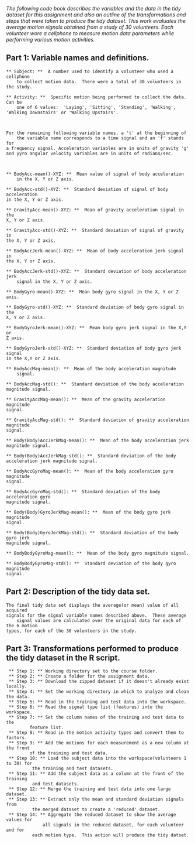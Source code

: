 *The following code book describes the variables and the data in the tidy
dataset for this assignment and also an outline of the transformations and
steps that were taken to produce the tidy dataset.  This work evaluates the
average motion signals obtained from a study of 30 volunteers.  Each volunteer
wore a cellphone to measure motion data parameters while performing various 
motion activities.*


## Part 1:  Variable names and definitions.


	** Subject: **  A number used to identify a volunteer who used a cellphone
        to collect motion data.  There were a total of 30 volunteers in
	the study.

	** Activity: **  Specific motion being performed to collect the data.  Can be
        one of 6 values:  'Laying', 'Sitting', 'Standing', 'Walking',
	'Walking Downstairs' or 'Walking Upstairs'.


	
	For the remaining following variable names, a 't' at the beginning of 
        the variable name corresponds to a time signal and an 'f' stands for 
	a frequency signal. Acceleration variables are in units of gravity 'g'
	and yyro angular velocity variables are in units of radians/sec. 



	** BodyAcc-mean()-XYZ: **  Mean value of signal of body acceleration
        in the X, Y or Z axis.

	** BodyAcc-std()-XYZ: **  Standard deviation of signal of body acceleration
	in the X, Y or Z axis.
	
	** GravityAcc-mean()-XYZ: **  Mean of gravity acceleration signal in the
	X, Y or Z axis.

	** GravityAcc-std()-XYZ: **  Standard deviation of signal of gravity in 
	the X, Y or Z axis. 

	** BodyAccJerk-mean()-XYZ: **  Mean of body acceleration jerk signal in 
	the X, Y or Z axis.

	** BodyAccJerk-std()-XYZ: **  Standard deviation of body acceleration jerk
        signal in the X, Y or Z axis.

	** BodyGyro-mean()-XYZ: **  Mean body gyro signal in the X, Y or Z axis.

	** BodyGyro-std()-XYZ: **  Standard deviation of body gyro signal in the
	X, Y or Z axis.

	** BodyGyroJerk-mean()-XYZ: **  Mean body gyro jerk signal in the X,Y or
	Z axis.

	** BodyGyroJerk-std()-XYZ: **  Standard deviation of body gyro jerk signal
	in the X,Y or Z axis.
	
	** BodyAccMag-mean(): **  Mean of the body acceleration magnitude
        signal.

	** BodyAccMag-std(): **  Standard deviation of the body acceleration 
	magnitude signal.

	** GravityAccMag-mean(): **  Mean of the gravity acceleration magnitude
	signal.

	** GravityAccMag-std(): **  Standard deviation of gravity acceleration magnitude
	signal.

	** Body(Body)AccJerkMag-mean(): **  Mean of the body acceleration jerk 
	magnitude signal.

	** Body(Body)AccJerkMag-std(): **  Standard deviation of the body 
	acceleration jerk magnitude signal.

	** BodyAccGyroMag-mean(): **  Mean of the body acceleration gyro magnitude
	signal.

	** BodyAccGyroMag-std(): **  Standard deviation of the body acceleration gyro
	magnitude signal.

	** Body(Body)GyroJerkMag-mean(): **  Mean of the body gyro jerk magnitude 
	signal.

	** Body(Body)GyroJerkMag-std(): **  Standard deviation of the body gyro jerk 
	magnitude signal.

	** BodyBodyGyroMag-mean(): **  Mean of the body gyro magnitude signal.

	** BodyBodyGyroMag-std(): **  Standard deviation of the body gyro magnitude
	signal.
	
	
## Part 2:  Description of the tidy data set.

	The final tidy data set displays the average(or mean) value of all acquired 
	signals for the signal variable names described above.  These average
        signal values are calculated over the original data for each of the 6 motion 
	types, for each of the 30 volunteers in the study.  


## Part 3:  Transformations performed to produce the tidy dataset in the R script.

	 	
	 ** Step 1: ** Working directory set to the course folder.
	 ** Step 2: ** Create a folder for the assignment data.
	 ** Step 3: ** Download the zipped dataset if it doesn't already exist locally.
	 ** Step 4: ** Set the working directory in which to analyze and clean the data.
	 ** Step 5: ** Read in the training and test data into the workspace.
	 ** Step 6: ** Read the signal type list (features) into the workspace.
	 ** Step 7: ** Set the column names of the training and test data to the 
		     feature list.
	 ** Step 8: ** Read in the motion activity types and convert them to factors.
	 ** Step 9: ** Add the motions for each measurement as a new column at the front
		     of the training and test data.
	 ** Step 10: ** Load the subject data into the workspace(volunteers 1 to 30) for
		      the training and test datasets.
	 ** Step 11: ** Add the subject data as a column at the front of the training
	  	      and test datasets.
	 ** Step 12: ** Merge the training and test data into one large dataset.
	 ** Step 13: ** Extract only the mean and standard deviation signals from
		      the merged dataset to create a 'reduced' dataset.
	 ** Step 14: ** Aggregate the reduced dataset to show the average values for
	              all signals in the reduced dataset, for each volunteer and for
		      each motion type.  This action will produce the tidy datset.

	 
	     
 


	 
	

	 

